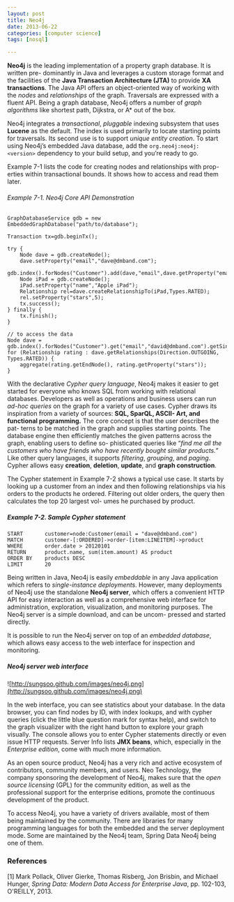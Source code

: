 ```yaml
---
layout: post
title: Neo4j
date: 2013-06-22
categories: [computer science]
tags: [nosql]

---
```


**Neo4j** is the leading implementation of a property graph database. It is written pre- dominantly in Java and leverages a custom storage format and the facilities of the **Java Transaction Architecture (JTA)** to provide **XA transactions**. The Java API offers an object-oriented way of working with the *nodes* and *relationships* of the graph. Traversals are expressed with a fluent API. Being a graph database, Neo4j offers a number of *graph algorithms* like shortest path, Dijkstra, or A* out of the box.

Neo4j integrates a *transactional*, *pluggable* indexing subsystem that uses **Lucene** as the default. The index is used primarily to locate starting points for traversals. Its second use is to support *unique entity creation*. To start using Neo4j’s embedded Java database, add the `org.neo4j:neo4j:<version>` dependency to your build setup, and you’re ready to go. 

Example 7-1 lists the code for creating nodes and relationships with prop- erties within transactional bounds. It shows how to access and read them later.


###### Example 7-1. Neo4j Core API Demonstration
```
GraphDatabaseService gdb = new EmbeddedGraphDatabase("path/to/database");

Transaction tx=gdb.beginTx(); 

try {
	Node dave = gdb.createNode(); 
	dave.setProperty("email","dave@dmband.com"); 
	gdb.index().forNodes("Customer").add(dave,"email",dave.getProperty("email"); 
	Node iPad = gdb.createNode();
	iPad.setProperty("name","Apple iPad");
	Relationship rel=dave.createRelationshipTo(iPad,Types.RATED);
	rel.setProperty("stars",5);
	tx.success(); 
} finally {
	tx.finish(); 
}

// to access the data
Node dave = gdb.index().forNodes("Customer").get("email","david@dmband.com").getSingle();   
for (Relationship rating : dave.getRelationships(Direction.OUTGOING, Types.RATED)) {  
	aggregate(rating.getEndNode(), rating.getProperty("stars")); 
}
```

With the declarative *Cypher query language*, Neo4j makes it easier to get started for everyone who knows SQL from working with relational databases. Developers as well as operations and business users can run *ad-hoc queries* on the graph for a variety of use cases. Cypher draws its inspiration from a variety of sources: **SQL, SparQL, ASCII- Art, and functional programming.** The core concept is that the user describes the pat- terns to be matched in the graph and supplies starting points. The database engine then efficiently matches the given patterns across the graph, enabling users to define so- phisticated queries like “*find me all the customers who have friends who have recently bought similar products.*” Like other query languages, it supports *filtering*, *grouping*, and *paging*. Cypher allows easy **creation**, **deletion**, **update**, and **graph construction**.


The Cypher statement in Example 7-2 shows a typical use case. It starts by looking up a customer from an index and then following relationships via his orders to the products he ordered. Filtering out older orders, the query then calculates the top 20 largest vol- umes he purchased by product.

##### Example 7-2. Sample Cypher statement
```
START		customer=node:Customer(email = "dave@dmband.com") 
MATCH		customer-[:ORDERED]->order-[item:LINEITEM]->product 
WHERE		order.date > 20120101 
RETURN		product.name, sum(item.amount) AS product 
ORDER BY	products DESC 
LIMIT		20		
```

Being written in Java, Neo4j is easily *embeddable* in any Java application which refers to *single-instance deployments*. However, many deployments of Neo4j use the standalone **Neo4j server**, which offers a convenient HTTP API for easy interaction as well as a comprehensive web interface for administration, exploration, visualization, and monitoring purposes. The Neo4j server is a simple download, and can be uncom- pressed and started directly.

It is possible to run the Neo4j server on top of an *embedded database*, which allows easy access to the web interface for inspection and monitoring.

##### Neo4j server web interface  
![http://sungsoo.github.com/images/neo4j.png](http://sungsoo.github.com/images/neo4j.png)


In the web interface, you can see statistics about your database. In the data browser, you can find nodes by ID, with index lookups, and with cypher queries (click the little blue question mark for syntax help), and switch to the graph visualizer with the right hand button to explore your graph visually. The console allows you to enter Cypher statements directly or even issue HTTP requests. Server Info lists **JMX beans**, which, especially in the *Enterprise edition*, come with much more information.

As an open source product, Neo4j has a very rich and active ecosystem of contributors, community members, and users. Neo Technology, the company sponsoring the development of Neo4j, makes sure that the *open source licensing* (GPL) for the community edition, as well as the professional support for the enterprise editions, promote the continuous development of the product.

To access Neo4j, you have a variety of drivers available, most of them being maintained by the community. There are libraries for many programming languages for both the embedded and the server deployment mode. Some are maintained by the Neo4j team, Spring Data Neo4j being one of them.



### References

[1] Mark Pollack, Oliver Gierke, Thomas Risberg, Jon Brisbin, and Michael Hunger, *Spring Data: Modern Data Access for Enterprise Java*, pp. 102-103, O'REILLY, 2013.
